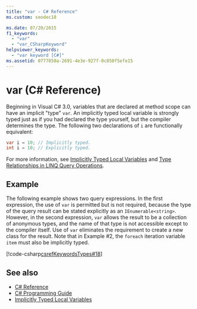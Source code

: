```yaml
---
title: "var - C# Reference"
ms.custom: seodec18

ms.date: 07/20/2015
f1_keywords: 
  - "var"
  - "var_CSharpKeyword"
helpviewer_keywords: 
  - "var keyword [C#]"
ms.assetid: 0777850a-2691-4e3e-927f-0c850f5efe15
---
```

# var (C# Reference)

Beginning in Visual C# 3.0, variables that are declared at method scope can have an implicit "type" `var`. An implicitly typed local variable is strongly typed just as if you had declared the type yourself, but the compiler determines the type. The following two declarations of `i` are functionally equivalent:

```csharp
var i = 10; // Implicitly typed.
int i = 10; // Explicitly typed.
```

For more information, see [Implicitly Typed Local Variables](../../programming-guide/classes-and-structs/implicitly-typed-local-variables.md) and [Type Relationships in LINQ Query Operations](../../programming-guide/concepts/linq/type-relationships-in-linq-query-operations.md).

## Example

The following example shows two query expressions. In the first expression, the use of `var` is permitted but is not required, because the type of the query result can be stated explicitly as an `IEnumerable<string>`. However, in the second expression, `var` allows the result to be a collection of anonymous types, and the name of that type is not accessible except to the compiler itself. Use of `var` eliminates the requirement to create a new class for the result. Note that in Example #2, the `foreach` iteration variable `item` must also be implicitly typed.

[!code-csharp[csrefKeywordsTypes#18](~/samples/snippets/csharp/VS_Snippets_VBCSharp/csrefKeywordsTypes/CS/keywordsTypes.cs#18)]

## See also

- [C# Reference](../index.md)
- [C# Programming Guide](../../programming-guide/index.md)
- [Implicitly Typed Local Variables](../../programming-guide/classes-and-structs/implicitly-typed-local-variables.md)